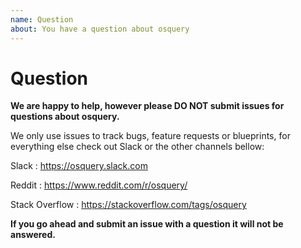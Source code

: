 ```yaml
---
name: Question
about: You have a question about osquery
---
```


<!-- Thank you for your interest in osquery! -->

# Question

**We are happy to help, however please DO NOT submit issues for questions about osquery.**

We only use issues to track bugs, feature requests or blueprints, for everything else check out Slack or the other channels bellow:

Slack : https://osquery.slack.com

Reddit : https://www.reddit.com/r/osquery/

Stack Overflow : https://stackoverflow.com/tags/osquery


**If you go ahead and submit an issue with a question it will not be answered.**
